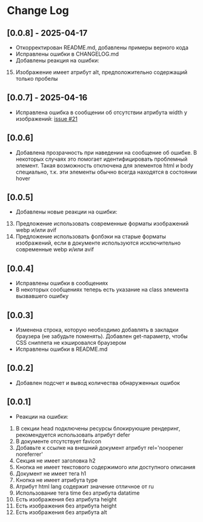 # Change Log

## [0.0.8] - 2025-04-17

+ Откорректирован README.md, добавлены примеры верного кода
+ Исправлены ошибки в CHANGELOG.md
+ Добавлены реакция на ошибки:

15. Изображение имеет атрибут alt, предположительно содержащий только пробелы

## [0.0.7] - 2025-04-16

+ Исправлена ошибка в сообщении об отсутствии атрибута width у изображений: [issue #21](https://github.com/ai36/ai36.github.io/issues/21#issue-2999581357)

## [0.0.6]

+ Добавлена прозрачность при наведении на сообщение об ошибке. В некоторых случаях это помогает идентифицировать проблемный элемент. Такая возможность отключена для элементов html и body специально, т.к. эти элементы обычно всегда находятся в состоянии hover

## [0.0.5]

+ Добавлены новые реакции на ошибки:

13. Предложение использовать современные форматы изображений webp и/или avif
14. Предложение использовать фолбэки на старые форматы изображений, если в документе используются исключительно современные webp и/или avif

## [0.0.4]

+ Исправлены ошибки в сообщениях
+ В некоторых сообщениях теперь есть указание на class элемента вызвавшего ошибку

## [0.0.3]

+ Изменена строка, которую необходимо добавлять в закладки браузера (не забудьте поменять). Добавлен get-параметр, чтобы CSS сниппета не кэшировался браузером
+ Исправлены ошибки в README.md

## [0.0.2]

+ Добавлен подсчет и вывод количества обнаруженных ошибок

## [0.0.1]

+ Реакции на ошибки:

1. В секции head подключены ресурсы блокирующие рендеринг, рекомендуется использовать атрибут defer
2. В документе отсутствует favicon
3. Добавьте к ссылке на внешний документ атрибут rel='noopener noreferrer'
4. Секция не имеет заголовка h2
5. Кнопка не имеет текстового содержимого или доступного описания
6. Документ не имеет тега h1
7. Кнопка не имеет атрибута type
8. Атрибут html lang содержит значение отличное от ru
9. Использование тега time без атрибута datatime
10. Есть изображения без атрибута height
11. Есть изображения без атрибута height
12. Есть изображения без атрибута alt